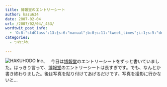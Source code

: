 ```yaml
---
title: 博報堂のエントリーシート
author: kazu634
date: 2007-02-04
url: /2007/02/04/_453/
wordtwit_post_info:
  - 'O:8:"stdClass":13:{s:6:"manual";b:0;s:11:"tweet_times";i:1;s:5:"delay";i:0;s:7:"enabled";i:1;s:10:"separation";s:2:"60";s:7:"version";s:3:"3.7";s:14:"tweet_template";b:0;s:6:"status";i:2;s:6:"result";a:0:{}s:13:"tweet_counter";i:2;s:13:"tweet_log_ids";a:1:{i:0;i:2773;}s:9:"hash_tags";a:0:{}s:8:"accounts";a:1:{i:0;s:7:"kazu634";}}'
categories:
  - つれづれ

---
```

<div class="section">
<p>
<a href="http://www.hakuhodo.co.jp/" onclick="__gaTracker('send', 'event', 'outbound-article', 'http://www.hakuhodo.co.jp/', '');" target="_blank"><img align="left" alt="HAKUHODO Inc.," src="http://img.simpleapi.net/small/http://www.hakuhodo.co.jp/" border="0" /></a>
</p>
  
<p>
    　今日は<a href="http://www.hakuhodo.co.jp/" onclick="__gaTracker('send', 'event', 'outbound-article', 'http://www.hakuhodo.co.jp/', '博報堂');" target="_blank">博報堂</a>のエントリーシートをずっと書いていました。はっきり言って、<a href="http://www.hakuhodo.co.jp/" onclick="__gaTracker('send', 'event', 'outbound-article', 'http://www.hakuhodo.co.jp/', '博報堂');" target="_blank">博報堂</a>のエントリーシートは長すぎです。でも、なんとか書き終わりました。後は写真を貼り付けてあげるだけです。写真を撮影に行かないと…
</p>
</div>